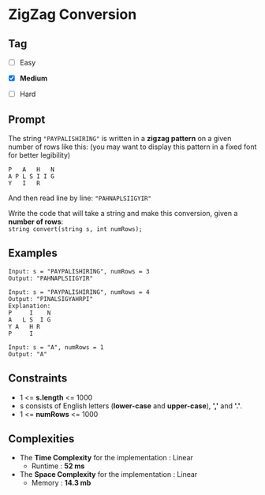 # ZigZag Conversion
## Tag
- [ ] Easy
- [x] **Medium**  
- [ ] Hard 
  

## Prompt
The string `"PAYPALISHIRING"` is written in a **zigzag pattern** on a given number of rows like this: (you may want to display this pattern in a fixed font for better legibility)  
```
P   A   H   N
A P L S I I G
Y   I   R
```
And then read line by line: `"PAHNAPLSIIGYIR"`  
  
Write the code that will take a string and make this conversion, given a **number of rows**:  
`string convert(string s, int numRows);`
  
## Examples
```
Input: s = "PAYPALISHIRING", numRows = 3
Output: "PAHNAPLSIIGYIR"
```
```
Input: s = "PAYPALISHIRING", numRows = 4
Output: "PINALSIGYAHRPI"
Explanation:
P     I    N
A   L S  I G
Y A   H R
P     I
```
```
Input: s = "A", numRows = 1
Output: "A"
```
  
## Constraints
* 1 <= **s.length** <= 1000
* s consists of English letters (**lower-case** and **upper-case**), **','** and **'.'**.
* 1 <= **numRows** <= 1000
  
## Complexities
* The **Time Complexity** for the implementation : Linear
  * Runtime : **52 ms**  
* The **Space Complexity** for the implementation : Linear
  * Memory : **14.3 mb**